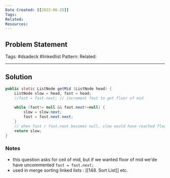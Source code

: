 ```yaml
---
Date Created: [[2022-06-25]]
Tags: 
Related: 
Resources: 
---
```


## Problem Statement


Tags:  #dsadeck  #linkedlist 
Pattern: 
Related: 

---

## Solution
``` java
public static ListNode getMid (ListNode head) {
	ListNode slow = head, fast = head; 
	//fast = fast.next; // increment fast to get floor of mid
	
	while (fast!= null && fast.next!=null) {
		slow = slow.next;
		fast = fast.next.next;
	}
	// when fast / fast.next becomes null, slow would have reached floor of mid
	return slow;
}
```

### Notes
- this question asks for ceil of mid, but if we wanted floor of mid we'de have uncommented `fast = fast.next;`
- used in merge sorting linked lists : [[148. Sort List]] etc.



